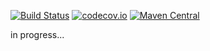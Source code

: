 [![Build Status](https://travis-ci.org/alexandrnikitin/bloom-filter-scala.svg?branch=master)](https://travis-ci.org/alexandrnikitin/bloom-filter-scala)
[![codecov.io](https://codecov.io/github/alexandrnikitin/bloom-filter-scala/coverage.svg?branch=master)](https://codecov.io/github/alexandrnikitin/bloom-filter-scala?branch=master)
[![Maven Central](https://maven-badges.herokuapp.com/maven-central/com.github.alexandrnikitin/bloom-filter_2.11/badge.svg)](https://maven-badges.herokuapp.com/maven-central/com.github.alexandrnikitin/bloom-filter_2.11)

in progress...
